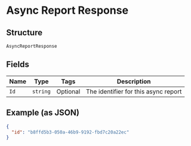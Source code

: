 
# Async Report Response

## Structure

`AsyncReportResponse`

## Fields

| Name | Type | Tags | Description |
|  --- | --- | --- | --- |
| `Id` | `string` | Optional | The identifier for this async report |

## Example (as JSON)

```json
{
  "id": "b8ffd5b3-050a-46b9-9192-fbd7c20a22ec"
}
```


